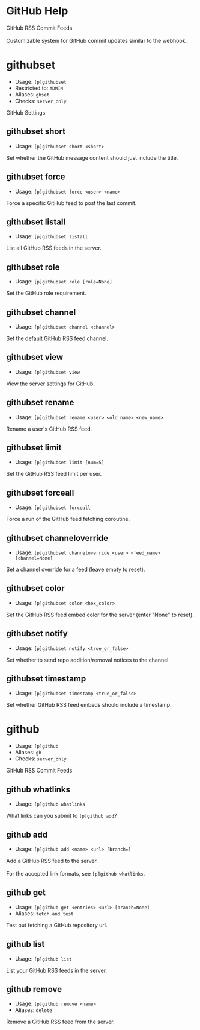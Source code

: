 # GitHub Help

GitHub RSS Commit Feeds<br/><br/>Customizable system for GitHub commit updates similar to the webhook.

# githubset
 - Usage: `[p]githubset`
 - Restricted to: `ADMIN`
 - Aliases: `ghset`
 - Checks: `server_only`

GitHub Settings

## githubset short
 - Usage: `[p]githubset short <short>`

Set whether the GitHub message content should just include the title.

## githubset force
 - Usage: `[p]githubset force <user> <name>`

Force a specific GitHub feed to post the last commit.

## githubset listall
 - Usage: `[p]githubset listall`

List all GitHub RSS feeds in the server.

## githubset role
 - Usage: `[p]githubset role [role=None]`

Set the GitHub role requirement.

## githubset channel
 - Usage: `[p]githubset channel <channel>`

Set the default GitHub RSS feed channel.

## githubset view
 - Usage: `[p]githubset view`

View the server settings for GitHub.

## githubset rename
 - Usage: `[p]githubset rename <user> <old_name> <new_name>`

Rename a user's GitHub RSS feed.

## githubset limit
 - Usage: `[p]githubset limit [num=5]`

Set the GitHub RSS feed limit per user.

## githubset forceall
 - Usage: `[p]githubset forceall`

Force a run of the GitHub feed fetching coroutine.

## githubset channeloverride
 - Usage: `[p]githubset channeloverride <user> <feed_name> [channel=None]`

Set a channel override for a feed (leave empty to reset).

## githubset color
 - Usage: `[p]githubset color <hex_color>`

Set the GitHub RSS feed embed color for the server (enter "None" to reset).

## githubset notify
 - Usage: `[p]githubset notify <true_or_false>`

Set whether to send repo addition/removal notices to the channel.

## githubset timestamp
 - Usage: `[p]githubset timestamp <true_or_false>`

Set whether GitHub RSS feed embeds should include a timestamp.

# github
 - Usage: `[p]github`
 - Aliases: `gh`
 - Checks: `server_only`

GitHub RSS Commit Feeds

## github whatlinks
 - Usage: `[p]github whatlinks`

What links can you submit to `[p]github add`?

## github add
 - Usage: `[p]github add <name> <url> [branch=]`

Add a GitHub RSS feed to the server.<br/><br/>For the accepted link formats, see `[p]github whatlinks`.

## github get
 - Usage: `[p]github get <entries> <url> [branch=None]`
 - Aliases: `fetch and test`

Test out fetching a GitHub repository url.

## github list
 - Usage: `[p]github list`

List your GitHub RSS feeds in the server.

## github remove
 - Usage: `[p]github remove <name>`
 - Aliases: `delete`

Remove a GitHub RSS feed from the server.

